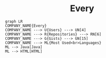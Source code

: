 <h1 align="center">Every</h1>

```mermaid
graph LR
COMPANY_NAME{Every}
COMPANY_NAME ---> U{Users} ---> UN[4]
COMPANY_NAME ---> R{Repositories} ---> RN[6]
COMPANY_NAME ---> G{Gists} ---> GN[15]
COMPANY_NAME ---> ML{Most Used<br>Languages}
ML --> Java[Java]
ML --> HTML[HTML]
```
